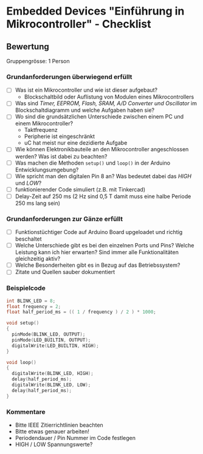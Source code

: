 # Embedded Devices "Einführung in Mikrocontroller" - Checklist

## Bewertung 
Gruppengrösse: 1 Person

### Grundanforderungen **überwiegend erfüllt**
- [ ] Was ist ein Mikrocontroller und wie ist dieser aufgebaut?
	* Blockschaltbild oder Auflistung von Modulen eines Mikrocontrollers
- [ ] Was sind *Timer, EEPROM, Flash, SRAM, A/D Converter und Oscillator* im Blockschaltdiagramm und welche Aufgaben haben sie?
- [ ] Wo sind die grundsätzlichen Unterschiede zwischen einem PC und einem Mikrocontroller?
	* Taktfrequenz
	* Peripherie ist eingeschränkt
	* uC hat meist nur eine dezidierte Aufgabe
- [ ] Wie können Elektronikbauteile an den Mikrocontroller angeschlossen werden? Was ist dabei zu beachten?
- [ ] Was machen die Methoden ``setup()`` und ``loop()`` in der Arduino Entwicklungsumgebung? 
- [ ] Wie spricht man den digitalen Pin 8 an? Was bedeutet dabei das *HIGH* und *LOW*?
- [ ] funktionierender Code simuliert (z.B. mit Tinkercad)
- [ ] Delay-Zeit auf 250 ms (2 Hz sind 0,5 T damit muss eine halbe Periode 250 ms lang sein)

### Grundanforderungen **zur Gänze erfüllt**
- [ ] Funktionstüchtiger Code auf Arduino Board upgeloadet und richtig beschaltet
- [ ] Welche Unterschiede gibt es bei den einzelnen Ports und Pins? Welche Leistung kann ich hier erwarten? Sind immer alle Funktionalitäten gleichzeitig aktiv?
- [ ] Welche Besonderheiten gibt es in Bezug auf das Betriebssystem?
- [ ] Zitate und Quellen sauber dokumentiert

### Beispielcode
```C
int BLINK_LED = 8;
float frequency = 2;
float half_period_ms = (( 1 / frequency ) / 2 ) * 1000;

void setup()
{
  pinMode(BLINK_LED, OUTPUT);
  pinMode(LED_BUILTIN, OUTPUT);
  digitalWrite(LED_BUILTIN, HIGH);
}

void loop()
{
  digitalWrite(BLINK_LED, HIGH);
  delay(half_period_ms);
  digitalWrite(BLINK_LED, LOW);
  delay(half_period_ms);
}
```

### Kommentare
- Bitte IEEE Zitierrichtlinien beachten
- Bitte etwas genauer arbeiten!
- Periodendauer / Pin Nummer im Code festlegen
- HIGH / LOW Spannungswerte?

